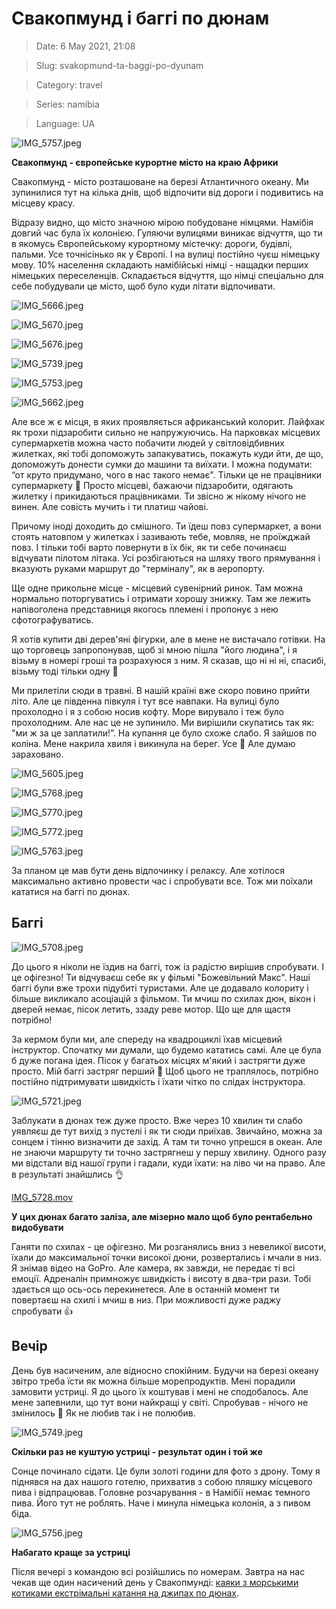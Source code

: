 # Свакопмунд і баггі по дюнам

> Date: 6 May 2021, 21:08

> Slug: svakopmund-ta-baggi-po-dyunam

> Category: travel

> Series: namibia

> Language: UA

![IMG_5757.jpeg](https://res.craft.do/user/full/b5a256f3-51ff-c8e5-10fe-9343b6a0451d/doc/A3C07560-4E05-4503-B804-B981573012CB/BF430E0B-1363-456C-B34C-CD305C0B5B2E_2/IMG_5757.jpeg)

**Свакопмунд - європейське курортне місто на краю Африки**

Свакопмунд - місто розташоване на березі Атлантичного океану. Ми зупинилися тут на кілька днів, щоб відпочити від дороги і подивитись на місцеву красу.

Відразу видно, що місто значною мірою побудоване німцями. Намібія довгий час була їх колонією. Гуляючи вулицями виникає відчуття, що ти в якомусь Європейському курортному містечку: дороги, будівлі, пальми. Усе точнісінько як у Європі. І на вулиці постійно чуєш німецьку мову. 10% населення складають намібійські німці - нащадки перших німецьких переселенців. Складається відчуття, що німці спеціально для себе побудували це місто, щоб було куди літати відпочивати.

![IMG_5666.jpeg](https://res.craft.do/user/full/b5a256f3-51ff-c8e5-10fe-9343b6a0451d/doc/A3C07560-4E05-4503-B804-B981573012CB/765F37C5-A1D8-4F58-A76D-1E03528D2116_2/IMG_5666.jpeg)

![IMG_5670.jpeg](https://res.craft.do/user/full/b5a256f3-51ff-c8e5-10fe-9343b6a0451d/doc/A3C07560-4E05-4503-B804-B981573012CB/B7CC3B14-9739-4170-BF8D-3FA477BB1B01_2/IMG_5670.jpeg)

![IMG_5676.jpeg](https://res.craft.do/user/full/b5a256f3-51ff-c8e5-10fe-9343b6a0451d/doc/A3C07560-4E05-4503-B804-B981573012CB/FA95008A-A48A-4EFB-BE1A-3E81BF7FAB7D_2/IMG_5676.jpeg)

![IMG_5739.jpeg](https://res.craft.do/user/full/b5a256f3-51ff-c8e5-10fe-9343b6a0451d/doc/A3C07560-4E05-4503-B804-B981573012CB/42CB55D9-05BB-447F-94CE-A14094991032_2/IMG_5739.jpeg)

![IMG_5753.jpeg](https://res.craft.do/user/full/b5a256f3-51ff-c8e5-10fe-9343b6a0451d/doc/A3C07560-4E05-4503-B804-B981573012CB/6B5648F6-E77E-4986-9E4A-EC990F7D4D9F_2/IMG_5753.jpeg)

![IMG_5662.jpeg](https://res.craft.do/user/full/b5a256f3-51ff-c8e5-10fe-9343b6a0451d/doc/A3C07560-4E05-4503-B804-B981573012CB/7024F738-97AC-4D76-B86B-5C58FE0E6838_2/IMG_5662.jpeg)

Але все ж є місця, в яких проявляється африканський колорит. Лайфхак як трохи підзаробити сильно не напружуючись. На парковках місцевих супермаркетів можна часто побачити людей у світловідбивних жилетках, які тобі допоможуть запакуватись, покажуть куди йти, де що, допоможуть донести сумки до машини та виїхати. І можна подумати: “от круто придумано, чого в нас такого немає". Тільки це не працівники супермаркету 🙂 Просто місцеві, бажаючи підзаробити, одягають жилетку і прикидаються працівниками. Ти звісно ж нікому нічого не винен. Але совість мучить і ти платиш чайові.

Причому іноді доходить до смішного. Ти їдеш повз супермаркет, а вони стоять натовпом у жилетках і зазивають тебе, мовляв, не проїжджай повз. І тільки тобі варто повернути в їх бік, як ти себе починаєш відчувати пілотом літака. Усі розбігаються на шляху твого прямування і вказують руками маршрут до "терміналу", як в аеропорту.

Ще одне прикольне місце - місцевий сувенірний ринок. Там можна нормально поторгуватись і отримати хорошу знижку. Там же лежить напівоголена представниця якогось племені і пропонує з нею сфотографуватись.

Я хотів купити дві дерев'яні фігурки, але в мене не вистачало готівки. На що торговець запропонував, щоб зі мною пішла "його людина", і я візьму в номері гроші та розрахуюся з ним. Я сказав, що ні ні ні, спасибі, візьму тоді тільки одну 🙂

Ми прилетіли сюди в травні. В нашій країні вже скоро повино прийти літо. Але це південна півкуля і тут все навпаки. На вулиці було прохолодно і я з собою носив кофту. Море вирувало і теж було прохолодним. Але нас це не зупинило. Ми вирішили скупатись так як: "ми ж за це заплатили!”. На купання це було схоже слабо. Я зайшов по коліна. Мене накрила хвиля і викинула на берег. Усе 🙂 Але думаю зараховано.

![IMG_5605.jpeg](https://res.craft.do/user/full/b5a256f3-51ff-c8e5-10fe-9343b6a0451d/doc/A3C07560-4E05-4503-B804-B981573012CB/4D8D9364-7E6D-4D9D-9F9A-350DF38763A6_2/IMG_5605.jpeg)

![IMG_5768.jpeg](https://res.craft.do/user/full/b5a256f3-51ff-c8e5-10fe-9343b6a0451d/doc/A3C07560-4E05-4503-B804-B981573012CB/E308E57D-FB80-49C5-AD67-57BAC4DE206C_2/IMG_5768.jpeg)

![IMG_5770.jpeg](https://res.craft.do/user/full/b5a256f3-51ff-c8e5-10fe-9343b6a0451d/doc/A3C07560-4E05-4503-B804-B981573012CB/5301D4D0-3A02-4528-A94F-A3F972B228D7_2/IMG_5770.jpeg)

![IMG_5772.jpeg](https://res.craft.do/user/full/b5a256f3-51ff-c8e5-10fe-9343b6a0451d/doc/A3C07560-4E05-4503-B804-B981573012CB/BA3000A2-5D33-4962-AA02-860D5D8AFA62_2/IMG_5772.jpeg)

![IMG_5763.jpeg](https://res.craft.do/user/full/b5a256f3-51ff-c8e5-10fe-9343b6a0451d/doc/A3C07560-4E05-4503-B804-B981573012CB/5D42F5FC-06DE-4FC8-BF3B-A2A9507D5667_2/IMG_5763.jpeg)

За планом це мав бути день відпочинку і релаксу. Але хотілося максимально активно провести час і спробувати все. Тож ми поїхали кататися на баггі по дюнах.

## Баггі

![IMG_5708.jpeg](https://res.craft.do/user/full/b5a256f3-51ff-c8e5-10fe-9343b6a0451d/doc/4E715B6B-7E73-4772-85EE-14BB893AF6B9/5C113EE1-2B3D-42B3-B908-39294AD95A36_2/x5EVsxAFSzDzMrD0ZLMQZAcciciZzxd22cjzZMK3MV0z/IMG_5708.jpeg)

До цього я ніколи не їздив на баггі, тож із радістю вирішив спробувати. І це офігезно! Ти відчуваєш себе як у фільмі "Божевільний Макс". Наші баггі були вже трохи підубиті туристами. Але це додавало колориту і більше викликало асоціацій з фільмом. Ти мчиш по схилах дюн, вікон і дверей немає, пісок летить, ззаду реве мотор. Що ще для щастя потрібно!

За кермом були ми, але спереду на квадроциклі їхав місцевий інструктор. Спочатку ми думали, що будемо кататись самі. Але це була б дуже погана ідея. Пісок у багатьох місцях м'який і застрягти дуже просто. Мій баггі застряг перший 🙂 Щоб цього не траплялось, потрібно постійно підтримувати швидкість і їхати чітко по слідах інструктора.

![IMG_5721.jpeg](https://res.craft.do/user/full/b5a256f3-51ff-c8e5-10fe-9343b6a0451d/doc/4E715B6B-7E73-4772-85EE-14BB893AF6B9/404B25CE-6692-4265-B709-E0C59FAA5A66_2/Wyxe59B5VwQ9XXrJeZl1Ca98qXBqfTBy0y3wfnIHS8Az/IMG_5721.jpeg)

Заблукати в дюнах теж дуже просто. Вже через 10 хвилин ти слабо уявляєш де тут вихід з пустелі і як ти сюди приїхав. Звичайно, можна за сонцем і тінню визначити де захід. А там ти точно упрешся в океан. Але не знаючи маршруту ти точно застрягнеш у першу хвилину. Одного разу ми відстали від нашої групи і гадали, куди їхати: на ліво чи на право. Але в результаті знайшлись 👌

[IMG_5728.mov](https://res.craft.do/user/full/b5a256f3-51ff-c8e5-10fe-9343b6a0451d/doc/4E715B6B-7E73-4772-85EE-14BB893AF6B9/C0CFBC35-2D2F-4C46-AB92-6E2B502EEFFD_2/SKL2rF8BOpctvuEYLqorxbbcDJ3UUqcBlNpcsLg7hqIz/IMG_5728.mov)

**У цих дюнах багато заліза, але мізерно мало щоб було рентабельно видобувати**

Ганяти по схилах - це офігезно. Ми розганялись вниз з невеликої висоти, їхали до максимальної точки високої дюни, розвертались і мчали в низ. Я знімав відео на GoPro. Але камера, як завжди, не передає ті всі емоції. Адреналін примножує швидкість і висоту в два-три рази. Тобі здається що ось-ось перекинетеся. Але в останній момент ти повертаєш на схилі і мчиш в низ. При можливості дуже раджу спробувати 👍

## Вечір

День був насиченим, але відносно спокійним. Будучи на березі океану звітро треба їсти як можна більше морепродуктів. Мені порадили замовити устриці. Я до цього їх коштував і мені не сподобалось. Але мене запевнили, що тут вони найкращі у світі. Спробував - нічого не змінилось 🙂 Як не любив так і не полюбив.

![IMG_5749.jpeg](https://res.craft.do/user/full/b5a256f3-51ff-c8e5-10fe-9343b6a0451d/doc/4E715B6B-7E73-4772-85EE-14BB893AF6B9/8B7A767B-B5F5-4555-AFAA-3730BF5A96E7_2/GkVLB0X3ZVx6OST4PY749WEhSDNboWHxeknfEahThC4z/IMG_5749.jpeg)

**Скільки раз не куштую устриці - результат один і той же**

Сонце починало сідати. Це були золоті години для фото з дрону. Тому я піднявся на дах нашого готелю, прихватив з собою пляшку місцевого пива і відпрацював. Головне розчарування - в Намібії немає темного пива. Його тут не роблять. Наче і минула німецька колонія, а з пивом біда.

![IMG_5756.jpeg](https://res.craft.do/user/full/b5a256f3-51ff-c8e5-10fe-9343b6a0451d/doc/4E715B6B-7E73-4772-85EE-14BB893AF6B9/FCB5FBB7-F869-4C98-B0B0-DC810861524E_2/bMd0A5iDe4CLKNd2LSaHoTexGdzuVLRu8bFHYW1RClkz/IMG_5756.jpeg)

**Набагато краще за устриці**

Після вечері з командою всі розійшлись по номерам. Завтра на нас чекав ще один насичений день у Свакопмунді: [каяки з морськими котиками екстрімальні катання на джипах по дюнах](/posts/kayaki-z-morskimi-kotikami-ta-ekstrimalni-katannya-na-dzhipah-po-dyunah).

